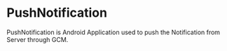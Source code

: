 # PushNotification
PushNotification is  Android Application used to push the Notification from Server through GCM.
